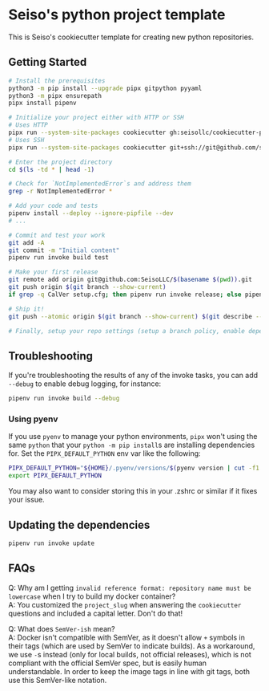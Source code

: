 # Seiso's python project template

This is Seiso's cookiecutter template for creating new python repositories.

## Getting Started

```bash
# Install the prerequisites
python3 -m pip install --upgrade pipx gitpython pyyaml
python3 -m pipx ensurepath
pipx install pipenv

# Initialize your project either with HTTP or SSH
# Uses HTTP
pipx run --system-site-packages cookiecutter gh:seisollc/cookiecutter-python
# Uses SSH
pipx run --system-site-packages cookiecutter git+ssh://git@github.com/seisollc/cookiecutter-python.git

# Enter the project directory
cd $(ls -td * | head -1)

# Check for `NotImplementedError`s and address them
grep -r NotImplementedError *

# Add your code and tests
pipenv install --deploy --ignore-pipfile --dev
# ...

# Commit and test your work
git add -A
git commit -m "Initial content"
pipenv run invoke build test

# Make your first release
git remote add origin git@github.com:SeisoLLC/$(basename $(pwd)).git
git push origin $(git branch --show-current)
if grep -q CalVer setup.cfg; then pipenv run invoke release; else pipenv run invoke release minor; fi

# Ship it!
git push --atomic origin $(git branch --show-current) $(git describe --tags)

# Finally, setup your repo settings (setup a branch policy, enable dependabot, add docker hub secrets, etc...)
```

## Troubleshooting

If you're troubleshooting the results of any of the invoke tasks, you can add `--debug` to enable debug logging, for instance:

```bash
pipenv run invoke build --debug
```

### Using pyenv

If you use `pyenv` to manage your python environments, `pipx` won't using the same `python` that your `python -m pip install`s are installing
dependencies for.  Set the `PIPX_DEFAULT_PYTHON` env var like the following:

```bash
PIPX_DEFAULT_PYTHON="${HOME}/.pyenv/versions/$(pyenv version | cut -f1 -d\ )/bin/python3"
export PIPX_DEFAULT_PYTHON
```
You may also want to consider storing this in your .zshrc or similar if it fixes your issue.

## Updating the dependencies

```bash
pipenv run invoke update
```

## FAQs

Q: Why am I getting `invalid reference format: repository name must be lowercase` when I try to build my docker container?  
A: You customized the `project_slug` when answering the `cookiecutter` questions and included a capital letter. Don't do that!

Q: What does `SemVer-ish` mean?  
A: Docker isn't compatible with SemVer, as it doesn't allow `+` symbols in their tags (which are used by SemVer to indicate builds). As a workaround,
we use `-`s instead (only for local builds, not official releases), which is not compliant with the official SemVer spec, but is easily human
understandable. In order to keep the image tags in line with git tags, both use this SemVer-like notation.
